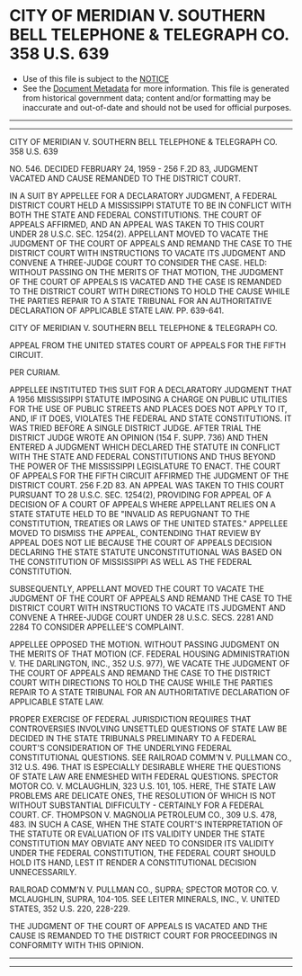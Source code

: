 ---
---

# CITY OF MERIDIAN V. SOUTHERN BELL TELEPHONE & TELEGRAPH CO. 358 U.S. 639

* Use of this file is subject to the [NOTICE](https://github.com/publicdocs/notice/blob/master/NOTICE)
* See the [Document Metadata](../../../) for more information.
  This file is generated from historical government data; content and/or formatting may be inaccurate and out-of-date and should not be used for official purposes.

----------
----------

CITY OF MERIDIAN V. SOUTHERN BELL TELEPHONE & TELEGRAPH CO. 358 U.S. 639

NO. 546.  DECIDED FEBRUARY 24, 1959 - 256 F.2D 83, JUDGMENT VACATED AND CAUSE REMANDED TO THE DISTRICT COURT.

IN A SUIT BY APPELLEE FOR A DECLARATORY JUDGMENT, A FEDERAL DISTRICT COURT HELD A MISSISSIPPI STATUTE TO BE IN CONFLICT WITH BOTH THE STATE AND FEDERAL CONSTITUTIONS.  THE COURT OF APPEALS AFFIRMED, AND AN APPEAL WAS TAKEN TO THIS COURT UNDER 28 U.S.C. SEC. 1254(2).  APPELLANT MOVED TO VACATE THE JUDGMENT OF THE COURT OF APPEALS AND REMAND THE CASE TO THE DISTRICT COURT WITH INSTRUCTIONS TO VACATE ITS JUDGMENT AND CONVENE A THREE-JUDGE COURT TO CONSIDER THE CASE.  HELD: WITHOUT PASSING ON THE MERITS OF THAT MOTION, THE JUDGMENT OF THE COURT OF APPEALS IS VACATED AND THE CASE IS REMANDED TO THE DISTRICT COURT WITH DIRECTIONS TO HOLD THE CAUSE WHILE THE PARTIES REPAIR TO A STATE TRIBUNAL FOR AN AUTHORITATIVE DECLARATION OF APPLICABLE STATE LAW.  PP. 639-641.

CITY OF MERIDIAN V. SOUTHERN BELL TELEPHONE & TELEGRAPH CO.

APPEAL FROM THE UNITED STATES COURT OF APPEALS FOR THE FIFTH CIRCUIT.

PER CURIAM.

APPELLEE INSTITUTED THIS SUIT FOR A DECLARATORY JUDGMENT THAT A 1956 MISSISSIPPI STATUTE IMPOSING A CHARGE ON PUBLIC UTILITIES FOR THE USE OF PUBLIC STREETS AND PLACES DOES NOT APPLY TO IT, AND, IF IT DOES, VIOLATES THE FEDERAL AND STATE CONSTITUTIONS.  IT WAS TRIED BEFORE A SINGLE DISTRICT JUDGE.   AFTER TRIAL THE DISTRICT JUDGE WROTE AN OPINION (154 F. SUPP.  736) AND THEN ENTERED A JUDGMENT WHICH DECLARED THE STATUTE IN CONFLICT WITH THE STATE AND FEDERAL CONSTITUTIONS AND THUS BEYOND THE POWER OF THE MISSISSIPPI LEGISLATURE TO ENACT.  THE COURT OF APPEALS FOR THE FIFTH CIRCUIT AFFIRMED THE JUDGMENT OF THE DISTRICT COURT.  256 F.2D 83.  AN APPEAL WAS TAKEN TO THIS COURT PURSUANT TO 28 U.S.C. SEC. 1254(2), PROVIDING FOR APPEAL OF A DECISION OF A COURT OF APPEALS WHERE APPELLANT RELIES ON A STATE STATUTE HELD TO BE "INVALID AS REPUGNANT TO THE CONSTITUTION, TREATIES OR LAWS OF THE UNITED STATES."  APPELLEE MOVED TO DISMISS THE APPEAL, CONTENDING THAT REVIEW BY APPEAL DOES NOT LIE BECAUSE THE COURT OF APPEALS DECISION DECLARING THE STATE STATUTE UNCONSTITUTIONAL WAS BASED ON THE CONSTITUTION OF MISSISSIPPI AS WELL AS THE FEDERAL CONSTITUTION.

SUBSEQUENTLY, APPELLANT MOVED THE COURT TO VACATE THE JUDGMENT OF THE COURT OF APPEALS AND REMAND THE CASE TO THE DISTRICT COURT WITH INSTRUCTIONS TO VACATE ITS JUDGMENT AND CONVENE A THREE-JUDGE COURT UNDER 28 U.S.C. SECS. 2281 AND 2284 TO CONSIDER APPELLEE'S COMPLAINT.

APPELLEE OPPOSED THE MOTION.  WITHOUT PASSING JUDGMENT ON THE MERITS OF THAT MOTION (CF. FEDERAL HOUSING ADMINISTRATION V. THE DARLINGTON, INC., 352 U.S. 977), WE VACATE THE JUDGMENT OF THE COURT OF APPEALS AND REMAND THE CASE TO THE DISTRICT COURT WITH DIRECTIONS TO HOLD THE CAUSE WHILE THE PARTIES REPAIR TO A STATE TRIBUNAL FOR AN AUTHORITATIVE DECLARATION OF APPLICABLE STATE LAW.

PROPER EXERCISE OF FEDERAL JURISDICTION REQUIRES THAT CONTROVERSIES INVOLVING UNSETTLED QUESTIONS OF STATE LAW BE DECIDED IN THE STATE TRIBUNALS PRELIMINARY TO A FEDERAL COURT'S CONSIDERATION OF THE UNDERLYING FEDERAL CONSTITUTIONAL QUESTIONS.  SEE RAILROAD COMM'N V. PULLMAN CO., 312 U.S. 496.  THAT IS ESPECIALLY DESIRABLE WHERE THE QUESTIONS OF STATE LAW ARE ENMESHED WITH FEDERAL QUESTIONS.  SPECTOR MOTOR CO. V. MCLAUGHLIN, 323 U.S. 101, 105.  HERE, THE STATE LAW PROBLEMS ARE DELICATE ONES, THE RESOLUTION OF WHICH IS NOT WITHOUT SUBSTANTIAL DIFFICULTY - CERTAINLY FOR A FEDERAL COURT.  CF. THOMPSON V. MAGNOLIA PETROLEUM CO., 309 U.S. 478, 483.  IN SUCH A CASE, WHEN THE STATE COURT'S INTERPRETATION OF THE STATUTE OR EVALUATION OF ITS VALIDITY UNDER THE STATE CONSTITUTION MAY OBVIATE ANY NEED TO CONSIDER ITS VALIDITY UNDER THE FEDERAL CONSTITUTION, THE FEDERAL COURT SHOULD HOLD ITS HAND, LEST IT RENDER A CONSTITUTIONAL DECISION UNNECESSARILY.

RAILROAD COMM'N V. PULLMAN CO., SUPRA; SPECTOR MOTOR CO. V. MCLAUGHLIN, SUPRA, 104-105.  SEE LEITER MINERALS, INC., V. UNITED STATES, 352 U.S. 220, 228-229.

THE JUDGMENT OF THE COURT OF APPEALS IS VACATED AND THE CAUSE IS REMANDED TO THE DISTRICT COURT FOR PROCEEDINGS IN CONFORMITY WITH THIS OPINION.


----------
----------

